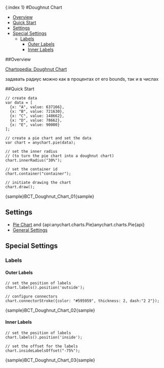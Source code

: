 {:index 1}
#Doughnut Chart

* [Overview](#overview)
* [Quick Start](#quick_start)
* [Settings](#settings)
* [Special Settings](#special_settings)
  * [Labels](#labels)
    * [Outer Labels](#outer_labels)
    * [Inner Labels](#inner_labels)

##Overview

<a href="http://www.anychart.com/chartopedia/chart-types/donut-chart/" target="_blank">Chartopedia: Doughnut Chart</a>

задавать радиус можно как в процентах от его bounds, так и в числах

##Quick Start

```
// create data
var data = [
  {x: "A", value: 637166},
  {x: "B", value: 721630},
  {x: "C", value: 148662},
  {x: "D", value: 78662},
  {x: "E", value: 90000}
];

// create a pie chart and set the data
var chart = anychart.pie(data);

// set the inner radius
// (to turn the pie chart into a doughnut chart)
chart.innerRadius("30%");

// set the container id
chart.container("container");

// initiate drawing the chart
chart.draw();
```

{sample}BCT\_Doughnut\_Chart\_01{sample}

## Settings

* [Pie Chart](Pie_Chart) and {api:anychart.charts.Pie}anychart.charts.Pie{api}
* [General Settings](General_Settings)

## Special Settings

### Labels

#### Outer Labels

```
// set the position of labels
chart.labels().position('outside');

// configure connectors
chart.connectorStroke({color: "#595959", thickness: 2, dash:"2 2"});
```

{sample}BCT\_Doughnut\_Chart\_02{sample}

#### Inner Labels

```
// set the position of labels
chart.labels().position('inside');

// set the offset for the labels
chart.insideLabelsOffset("-75%");
```

{sample}BCT\_Doughnut\_Chart\_03{sample}